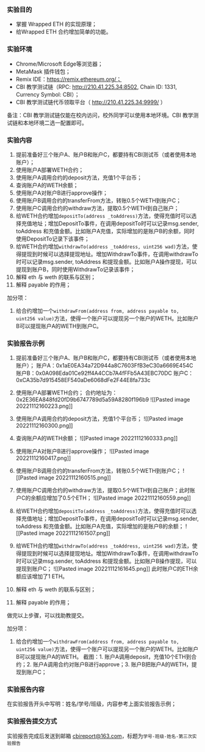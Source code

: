 ### 实验目的

* 掌握 Wrapped ETH 的实现原理；
* 给Wrapped ETH 合约增加简单的功能。

### 实验环境

* Chrome/Microsoft Edge等浏览器；
* MetaMask 插件钱包；
* Remix IDE：https://remix.ethereum.org/；
* CBI 教学测试链（RPC: http://210.41.225.34:8502, Chain ID: 1331, Currency Symbol: CBI）；
* CBI 教学测试链代币领取平台（ http://210.41.225.34:9999/ ）

备注：CBI 教学测试链仅能在校内访问，校外同学可以使用本地环境。CBI 教学测试链和本地环境二选一配置即可。

### 实验内容

1. 提前准备好三个账户A、账户B和账户C，都要持有CBI测试币（或者使用本地账户）；
2. 使用账户A部署WETH合约；
3. 使用账户A调用合约的deposit方法，充值1个平台币；
4. 查询账户A的WETH余额；
5. 使用账户A对账户B进行approve操作；
6. 使用账户B调用合约的transferFrom方法，转账0.5个WETH到账户C；
7. 使用账户C调用合约的withdraw方法，提取0.5个WETH到自己账户；
8. 给WETH合约增加`depositTo(address _toAddress)`方法，使得充值时可以选择充值地址；增加DepositTo事件，在调用depositTo时可以记录msg.sender, toAddress 和充值金额。比如账户A充值，实际增加的是账户B的余额，同时使用DepositTo记录下该事件；
9. 给WETH合约增加`withdrawTo(address _toAddress, uint256 wad)`方法，使得提现到时候可以选择提现地址。增加WithdrawTo事件，在调用withdrawTo时可以记录msg.sender, toAddress 和提现金额。比如账户A操作提现，可以提现到账户B，同时使用WithdrawTo记录该事件；
10. 解释 eth 与 weth 的联系与区别；
11. 解释 payable 的作用；

加分项：
1. 给合约增加一个`withdrawFrom(address from, address payable to, uint256 value)`方法，使得一个账户可以提现另一个账户的WETH。比如账户B可以提现账户A的WETH到账户C。

### 实验报告示例
1. 提前准备好三个账户A、账户B和账户C，都要持有CBI测试币（或者使用本地账户）；
账户A：0x1aE0EA34a72D944a8C7603FfB3eC30a6669E454C
账户B：0x0A098Eda01Ce92ff4A4CCb7A4fFFb5A43EBC70DC
账户C：0xCA35b7d915458EF540aDe6068dFe2F44E8fa733c

2. 使用账户A部署WETH合约；
合约地址为：0x2E36EA848fd20fD9b6747789d5a59A8280f196b9
![[Pasted image 20221112160223.png]]

3. 使用账户A调用合约的deposit方法，充值1个平台币；
![[Pasted image 20221112160300.png]]
4. 查询账户A的WETH余额；
![[Pasted image 20221112160333.png]]

5. 使用账户A对账户B进行approve操作；
![[Pasted image 20221112160417.png]]

6. 使用账户B调用合约的transferFrom方法，转账0.5个WETH到账户C；
![[Pasted image 20221112160515.png]]

7. 使用账户C调用合约的withdraw方法，提取0.5个WETH到自己账户；此时账户C的余额应增加了0.5个ETH；
![[Pasted image 20221112160559.png]]

8. 给WETH合约增加`depositTo(address _toAddress)`方法，使得充值时可以选择充值地址；增加DepositTo事件，在调用depositTo时可以记录msg.sender, toAddress 和充值金额。比如账户A充值，实际增加的是账户B的余额；
![[Pasted image 20221112161507.png]]

9. 给WETH合约增加`withdrawTo(address _toAddress, uint256 wad)`方法，使得提现到时候可以选择提现地址。增加WithdrawTo事件，在调用withdrawTo时可以记录msg.sender, toAddress 和提现金额。比如账户B操作提现，可以提现到账户C；
![[Pasted image 20221112161645.png]]
此时账户C的ETH余额应该增加了1 ETH。

10. 解释 eth 与 weth 的联系与区别；
11. 解释 payable 的作用；

做完以上步骤，可以找助教提交。

加分项：
1. 给合约增加一个`withdrawFrom(address from, address payable to, uint256 value)`方法，使得一个账户可以提现另一个账户的WETH。比如账户B可以提现账户A的WETH。
截图：1. 账户A调用deposit，充值10个ETH到合约；2. 账户A调用合约对账户B进行approve；3. 账户B把账户A的WETH，提现到账户C；

### 实验报告内容

在实验报告开头中写明：姓名/学号/班级，内容参考上面实验报告示例；

### 实验报告提交方式

实验报告完成后发送到邮箱 cbireport@163.com，标题为`学号-班级-姓名-第三次实验报告`